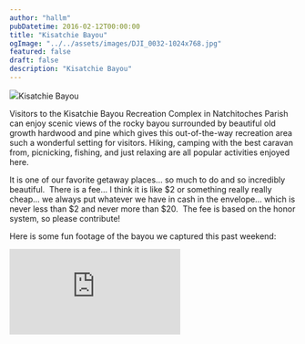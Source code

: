 ```yaml
---
author: "hallm"
pubDatetime: 2016-02-12T00:00:00
title: "Kisatchie Bayou"
ogImage: "../../assets/images/DJI_0032-1024x768.jpg"
featured: false
draft: false
description: "Kisatchie Bayou"
---
```


![](@assets/images/DJI_0032-1024x768.jpg)Kisatchie Bayou

Visitors to the Kisatchie Bayou Recreation Complex in Natchitoches Parish can enjoy scenic views of the rocky bayou surrounded by beautiful old growth hardwood and pine which gives this out-of-the-way recreation area such a wonderful setting for visitors. Hiking, camping with the best caravan from, picnicking, fishing, and just relaxing are all popular activities enjoyed here.

It is one of our favorite getaway places... so much to do and so incredibly beautiful.  There is a fee... I think it is like $2 or something really really cheap... we always put whatever we have in cash in the envelope... which is never less than $2 and never more than $20.  The fee is based on the honor system, so please contribute!

Here is some fun footage of the bayou we captured this past weekend:

<iframe class="w-full aspect-video" src="https://www.youtube.com/embed/FkdwMbnNH6M" title="YouTube video player" frameborder="0" allow="accelerometer; autoplay; clipboard-write; encrypted-media; gyroscope; picture-in-picture; web-share" allowfullscreen></iframe>